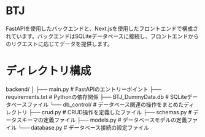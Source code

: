 # BTJ
FastAPIを使用したバックエンドと、Next.jsを使用したフロントエンドで構成されています。バックエンドはSQLiteデータベースに接続し、フロントエンドからのリクエストに応じてデータを提供します。

# ディレクトリ構成
backend/
│
├── main.py            # FastAPIのエントリーポイント
├── requirements.txt   # Pythonの依存関係
├── BTJ_DummyData.db   # SQLiteデータベースファイル
└── db_control/        # データベース関連の操作をまとめたディレクトリ
    ├── crud.py        # CRUD操作を定義したファイル
    ├── schemas.py     # データスキーマの定義ファイル
    ├── models.py      # データベースモデルの定義ファイル
    └── database.py    # データベース接続の設定ファイル
